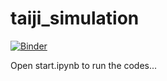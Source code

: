 # taiji_simulation

[![Binder](https://mybinder.org/badge_logo.svg)](https://mybinder.org/v2/gh/kelvin1020/taiji_simulation/master)

Open start.ipynb to run the codes...

